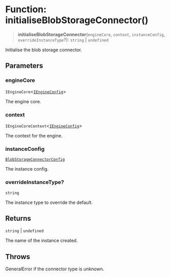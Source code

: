 # Function: initialiseBlobStorageConnector()

> **initialiseBlobStorageConnector**(`engineCore`, `context`, `instanceConfig`, `overrideInstanceType`?): `string` \| `undefined`

Initialise the blob storage connector.

## Parameters

### engineCore

`IEngineCore`\<[`IEngineConfig`](../interfaces/IEngineConfig.md)\>

The engine core.

### context

`IEngineCoreContext`\<[`IEngineConfig`](../interfaces/IEngineConfig.md)\>

The context for the engine.

### instanceConfig

[`BlobStorageConnectorConfig`](../type-aliases/BlobStorageConnectorConfig.md)

The instance config.

### overrideInstanceType?

`string`

The instance type to override the default.

## Returns

`string` \| `undefined`

The name of the instance created.

## Throws

GeneralError if the connector type is unknown.
